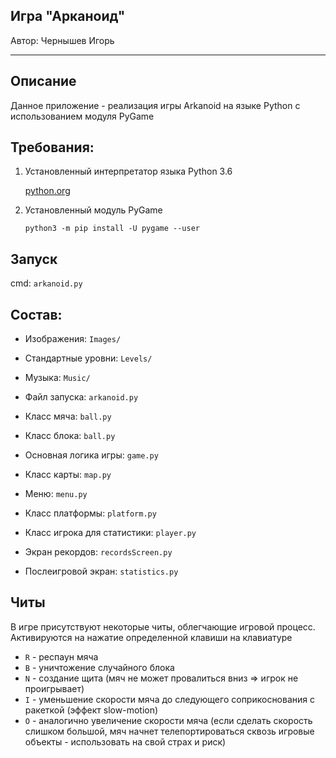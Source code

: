 Игра "Арканоид"
-----
Автор: Чернышев Игорь

-----
Описание
-----
Данное приложение - реализация игры Arkanoid на языке Python c использованием модуля PyGame

Требования:
-----
  1. Установленный интерпретатор языка Python 3.6

     [python.org](python.org)

  2. Установленный модуль PyGame

     ```python3 -m pip install -U pygame --user```

Запуск
----- 

cmd: ```arkanoid.py```
     
Состав:
-----

* Изображения: ```Images/```

* Стандартные уровни: ```Levels/```

* Музыка: ```Music/```

* Файл запуска: ```arkanoid.py```

* Класс мяча: ```ball.py```

* Класс блока: ```ball.py```

* Основная логика игры: ```game.py```

* Класс карты: ```map.py```

* Меню: ```menu.py```

* Класс платформы: ```platform.py```

* Класс игрока для статистики: ```player.py```

* Экран рекордов: ```recordsScreen.py```

* Послеигровой экран: ```statistics.py```

Читы
-----
В игре присутствуют некоторые читы, облегчающие игровой процесс.
Активируются на нажатие определенной клавиши на клавиатуре

* ```R``` - респаун мяча
* ```B``` - уничтожение случайного блока
* ```N``` - создание щита (мяч не может провалиться вниз => игрок не проигрывает)
* ```I``` - уменьшение скорости мяча до следующего соприкоснования с ракеткой (эффект slow-motion)
* ```O``` - аналогично увеличение скорости мяча (если сделать скорость слишком большой, мяч начнет телепортироваться сквозь игровые объекты - использовать на свой страх и риск)